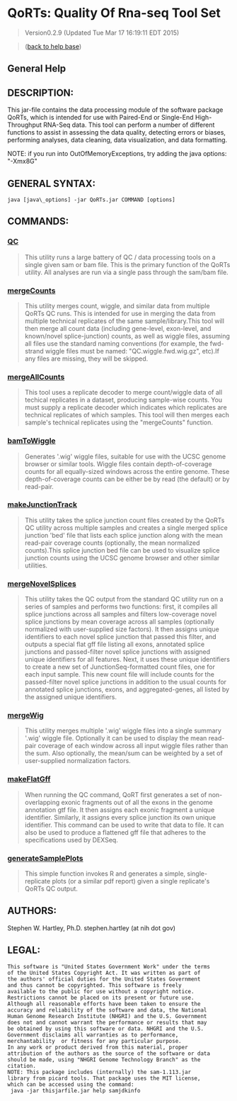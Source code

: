 # QoRTs: Quality Of Rna-seq Tool Set
> Version0.2.9 (Updated Tue Mar 17 16:19:11 EDT 2015)

> ([back to help base](../index.html))

## General Help

## DESCRIPTION:

This jar-file contains the data processing module of the software package QoRTs, which is intended for use with Paired-End or Single-End High-Throughput RNA-Seq data. This tool can perform a number of different functions to assist in assessing the data quality, detecting errors or biases, performing analyses, data cleaning, data visualization, and data formatting.

NOTE: if you run into OutOfMemoryExceptions, try adding the java options: "-Xmx8G"

## GENERAL SYNTAX:

    java [java\_options] -jar QoRTs.jar COMMAND [options]

## COMMANDS:
### [QC](QC.html)

> This utility runs a large battery of QC / data processing tools on a single given sam or bam file. This is the primary function of the QoRTs utility. All analyses are run via a single pass through the sam/bam file.

### [mergeCounts](mergeCounts.html)

> This utility merges count, wiggle, and similar data from multiple QoRTs QC runs. This is intended for use in merging the data from multiple technical replicates of the same sample/library.This tool will then merge all count data (including gene-level, exon-level, and known/novel splice-junction) counts, as well as wiggle files, assuming all files use the standard naming conventions (for example, the fwd-strand wiggle files must be named: "QC.wiggle.fwd.wig.gz", etc).If any files are missing, they will be skipped.

### [mergeAllCounts](mergeAllCounts.html)

> This tool uses a replicate decoder to merge count/wiggle data of all techical replicates in a dataset, producing sample-wise counts. You must supply a replicate decoder which indicates which replicates are technical replicates of which samples. This tool will then merges each sample's technical replicates using the "mergeCounts" function.

### [bamToWiggle](bamToWiggle.html)

> Generates '.wig' wiggle files, suitable for use with the UCSC genome browser or similar tools. Wiggle files contain depth-of-coverage counts for all equally-sized windows across the entire genome. These depth-of-coverage counts can be either be by read (the default) or by read-pair.

### [makeJunctionTrack](makeJunctionTrack.html)

> This utility takes the splice junction count files created by the QoRTs QC utility across multiple samples and creates a single merged splice junction 'bed' file that lists each splice junction along with the mean read-pair coverage counts (optionally, the mean normalized counts).This splice junction bed file can be used to visualize splice junction counts using the UCSC genome browser and other similar utilities.

### [mergeNovelSplices](mergeNovelSplices.html)

> This utility takes the QC output from the standard QC utility run on a series of samples and performs two functions: first, it compiles all splice junctions across all samples and filters low-coverage novel splice junctions by mean coverage across all samples (optionally normalized with user-supplied size factors). It then assigns unique identifiers to each novel splice junction that passed this filter, and outputs a special flat gff file listing all exons, annotated splice junctions and passed-filter novel splice junctions with assigned unique identifiers for all features. Next, it uses these unique identifiers to create a new set of JunctionSeq-formatted count files, one for each input sample. This new count file will include counts for the passed-filter novel splice junctions in addition to the usual counts for annotated splice junctions, exons, and aggregated-genes, all listed by the assigned unique identifiers.

### [mergeWig](mergeWig.html)

> This utility merges multiple '.wig' wiggle files into a single summary '.wig' wiggle file. Optionally it can be used to display the mean read-pair coverage of each window across all input wiggle files rather than the sum. Also optionally, the mean/sum can be weighted by a set of user-supplied normalization factors.

### [makeFlatGff](makeFlatGff.html)

> When running the QC command, QoRT first generates a set of non-overlapping exonic fragments out of all the exons in the genome annotation gtf file. It then assigns each exonic fragment a unique identifier. Similarly, it assigns every splice junction its own unique identifier. This command can be used to write that data to file.
It can also be used to produce a flattened gff file that adheres to the specifications used by DEXSeq.

### [generateSamplePlots](generateSamplePlots.html)

> This simple function invokes R and generates a simple, single-replicate plots (or a similar pdf report) given a single replicate's QoRTs QC output.

## AUTHORS:

Stephen W. Hartley, Ph.D. stephen.hartley (at nih dot gov)
## LEGAL:

    This software is "United States Government Work" under the terms 
    of the United States Copyright Act. It was written as part of 
    the authors' official duties for the United States Government 
    and thus cannot be copyrighted. This software is freely 
    available to the public for use without a copyright notice. 
    Restrictions cannot be placed on its present or future use.
    Although all reasonable efforts have been taken to ensure the 
    accuracy and reliability of the software and data, the National 
    Human Genome Research Institute (NHGRI) and the U.S. Government 
    does not and cannot warrant the performance or results that may 
    be obtained by using this software or data. NHGRI and the U.S. 
    Government disclaims all warranties as to performance, 
    merchantability  or fitness for any particular purpose.
    In any work or product derived from this material, proper 
    attribution of the authors as the source of the software or data 
    should be made, using "NHGRI Genome Technology Branch" as the 
    citation.
    NOTE: This package includes (internally) the sam-1.113.jar 
    library from picard tools. That package uses the MIT license, 
    which can be accessed using the command:
     java -jar thisjarfile.jar help samjdkinfo
